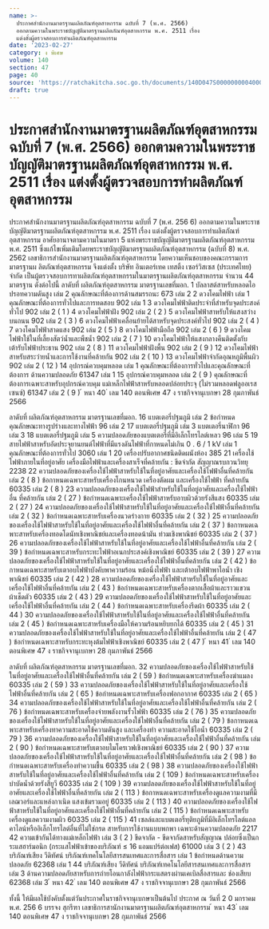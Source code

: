 ```yaml
---
name: >-
  ประกาศสำนักงานมาตรฐานผลิตภัณฑ์อุตสาหกรรม ฉบับที่ 7 (พ.ศ. 2566)
  ออกตามความในพระราชบัญญัติมาตรฐานผลิตภัณฑ์อุตสาหกรรม พ.ศ. 2511 เรื่อง 
  แต่งตั้งผู้ตรวจสอบการทำผลิตภัณฑ์อุตสาหกรรม
date: '2023-02-27'
category: ง พิเศษ
volume: 140
section: 47
page: 40
source: 'https://ratchakitcha.soc.go.th/documents/140D047S0000000004000.pdf'
draft: true
---
```


# ประกาศสำนักงานมาตรฐานผลิตภัณฑ์อุตสาหกรรม ฉบับที่ 7 (พ.ศ. 2566) ออกตามความในพระราชบัญญัติมาตรฐานผลิตภัณฑ์อุตสาหกรรม พ.ศ. 2511 เรื่อง  แต่งตั้งผู้ตรวจสอบการทำผลิตภัณฑ์อุตสาหกรรม

ประกาศสำนักงานมาตรฐานผลิตภัณฑ์อุตสาหกรรม ฉบับที่ 7 (พ.ศ. 256 6) ออกตามความในพระราชบัญญัติมาตรฐานผลิตภัณฑ์อุตสาหกรรม พ.ศ. 2511 เรื่อง แต่งตั้งผู้ตรวจสอบการทำผลิตภัณฑ์อุตสาหกรรม อาศัยอานาจตามความในมาตรา 5 แห่งพระราชบัญญัติมาตรฐานผลิตภัณฑ์อุตสาหกรรม พ.ศ. 2511 ซึ่งแก้ไขเพิ่มเติมโดยพระราชบัญญัติมาตรฐานผลิตภัณฑ์อุตสาหกรรม (ฉบับที่ 8) พ.ศ. 2562 เลขาธิการสำนักงานมาตรฐานผลิตภัณฑ์อุตสาหกรรม โดยความเห็นชอบของคณะกรรมการ มาตรฐานผ ลิตภัณฑ์อุตสาหกรรม จึงแต่งตั้ง บริษัท อินเตอร์เทค เทสติ้ง เซอร์วิสเซส (ประเทศไทย) จำกัด เป็นผู้ตรวจสอบการทาผลิตภัณฑ์อุตสาหกรรมในมาตรฐานผลิตภัณฑ์อุตสาหกรรม จำนวน 44 มาตรฐาน ดังต่อไปนี้ ลาดับที่ ผลิตภัณฑ์อุตสาหกรรม มาตรฐานเลขที่มอก. 1 บัลลาสต์สาหรับหลอดไอปรอทความดันสูง เล่ม 2 คุณลักษณะที่ต้องการด้านสมรรถนะ 673 เล่ม 2 2 ดวงโคมไฟฟ้า เล่ม 1 คุณลักษณะที่ต้องการทั่วไปและการทดสอบ 902 เล่ม 1 3 ดวงโคมไฟฟ้าติดประจำที่สำหรับจุดประสงค์ทั่วไป 902 เล่ม 2 ( 1 ) 4 ดวงโคมไฟฟ้าฝัง 902 เล่ม 2 ( 2 ) 5 ดวงโคมไฟฟ้าสาหรับให้แสงสว่างบนถนน 902 เล่ม 2 ( 3 ) 6 ดวงโคมไฟฟ้าเคลื่อนย้ายได้สาหรับจุดประสงค์ทั่วไป 902 เล่ม 2 ( 4 ) 7 ดวงโคมไฟฟ้าสาดแสง 902 เล่ม 2 ( 5 ) 8 ดวงโคมไฟฟ้ามือถือ 902 เล่ม 2 ( 6 ) 9 ดวงโคมไฟฟ้าใช้ในที่เลี้ยงสัตว์น้ำและพืชน้ำ 902 เล่ม 2 ( 7 ) 10 ดวงโคมไฟฟ้าให้แสงกลางคืนติดตั้งกับเต้ารับไฟฟ้าประธาน 902 เล่ม 2 ( 8 ) 11 ดวงโคมไฟฟ้าฝังพื้น 902 เล่ม 2 ( 9 ) 12 ดวงโคมไฟฟ้าสาหรับสระว่ายน้ำและการใช้งานที่คล้ายกัน 902 เล่ม 2 ( 10 ) 13 ดวงโคมไฟฟ้าจำกัดอุณหภูมิพื้นผิว 902 เล่ม 2 ( 12 ) 14 อุปกรณ์ควบคุมหลอด เล่ม 1 คุณลักษณะที่ต้องการทั่วไปและคุณลักษณะที่ต้องการ ด้านความปลอดภัย 61347 เล่ม 1 15 อุปกรณ์ควบคุมหลอด เล่ม 2 ( 9 ) คุณลักษณะที่ต้องการเฉพาะสาหรับอุปกรณ์ควบคุม แม่เหล็กไฟฟ้าสาหรับหลอดปล่อยประจุ (ไม่รวมหลอดฟลูออเรสเซนซ์) 61347 เล่ม 2 ( 9 ) ้ หนา 40 ่ เลม 140 ตอนพิเศษ 47 ง ราชกิจจานุเบกษา 28 กุมภาพันธ์ 2566

ลาดับที่ ผลิตภัณฑ์อุตสาหกรรม มาตรฐานเลขที่มอก. 16 แบตเตอรี่ปฐมภูมิ เล่ม 2 ข้อกำหนดคุณลักษณะทางรูปร่างและทางไฟฟ้า 96 เล่ม 2 17 แบตเตอรี่ปฐมภูมิ เล่ม 3 แบตเตอรี่นาฬิกา 96 เล่ม 3 18 แบตเตอรี่ปฐมภูมิ เล่ม 5 ความปลอดภัยของแบตเตอรี่ที่มีอิเล็กโทรไลต์เหลว 96 เล่ม 5 19 สายไฟฟ้าสาหรับอัดประจุยานยนต์ไฟฟ้าที่มีแรงดันไฟฟ้าที่กาหนดไม่เกิน 0 . 6 / 1 kV เล่ม 1 คุณลักษณะที่ต้องการทั่วไป 3060 เล่ม 1 20 เครื่องปรับอากาศชนิดติดผนังห้อง 385 21 เครื่องใช้ไฟฟ้าภายในที่อยู่อาศัย เครื่องมือไฟฟ้าและเครื่องสาเร็จที่คล้ายกัน : ขีดจำกัด สัญญาณรบกวนวิทยุ 2238 22 ความปลอดภัยของเครื่องใช้ไฟฟ้าสาหรับใช้ในที่อยู่อาศัยและเครื่องใช้ไฟฟ้าอื่นที่คล้ายกัน เล่ม 2 ( 8 ) ข้อกาหนดเฉพาะสาหรับเครื่องโกนหนวด เครื่องตัดผม และเครื่องใช้ไฟฟ้า ที่คล้ายกัน 60335 เล่ม 2 ( 8 ) 23 ความปลอดภัยของเครื่องใช้ไฟฟ้าสำหรับใช้ในที่อยู่อาศัยและเครื่องใช้ไฟฟ้าอื่น ที่คล้ายกัน เล่ม 2 ( 27 ) ข้อกำหนดเฉพาะเครื่องใช้ไฟฟ้าสาหรับอาบผิวด้วยรังสีแสง 60335 เล่ม 2 ( 27 ) 24 ความปลอดภัยของเครื่องใช้ไฟฟ้าสาหรับใช้ในที่อยู่อาศัยและเครื่องใช้ไฟฟ้าอื่นที่คล้ายกัน เล่ม 2 ( 32 ) ข้อกำหนดเฉพาะสาหรับเครื่องนวดร่างกาย 60335 เล่ม 2 ( 32 ) 25 ความปลอดภัยของเครื่องใช้ไฟฟ้าสาหรับใช้ในที่อยู่อาศัยและเครื่องใช้ไฟฟ้าอื่นที่คล้ายกัน เล่ม 2 ( 37 ) ข้อกาหนดเฉพาะสาหรับเครื่องทอดโดนัทเชิงพาณิชย์และเครื่องทอดน้ามัน ท่วมเชิงพาณิชย์ 60335 เล่ม 2 ( 37 ) 26 ความปลอดภัยของเครื่องใช้ไฟฟ้าสาหรับใช้ในที่อยู่อาศัยและเครื่องใช้ไฟฟ้าอื่นที่คล้ายกัน เล่ม 2 ( 39 ) ข้อกำหนดเฉพาะสาหรับกระทะไฟฟ้าอเนกประสงค์เชิงพาณิชย์ 60335 เล่ม 2 ( 39 ) 27 ความปลอดภัยของเครื่องใช้ไฟฟ้าสาหรับใช้ในที่อยู่อาศัยและเครื่องใช้ไฟฟ้าอื่นที่คล้ายกัน เล่ม 2 ( 42 ) ข้อกาหนดเฉพาะสาหรับเตาอบไฟฟ้าบังคับพาความร้อน หม้อนึ่งไฟฟ้า และเต้าอบไฟฟ้าพาไอน้ำ เชิงพาณิชย์ 60335 เล่ม 2 ( 42 ) 28 ความปลอดภัยของเครื่องใช้ไฟฟ้าสาหรับใช้ในที่อยู่อาศัยและเครื่องใช้ไฟฟ้าอื่นที่คล้ายกัน เล่ม 2 ( 43 ) ข้อกำหนดเฉพาะสาหรับเครื่องตากเสื้อผ้าและราวแขวนผ้าเช็ดตัว 60335 เล่ม 2 ( 43 ) 29 ความปลอดภัยของเครื่องใช้ไฟฟ้าสาหรับใช้ในที่อยู่อาศัยและเครื่องใช้ไฟฟ้าอื่นที่คล้ายกัน เล่ม 2 ( 44 ) ข้อกำหนดเฉพาะสาหรับเครื่องรีดผ้า 60335 เล่ม 2 ( 44 ) 30 ความปลอดภัยของเครื่องใช้ไฟฟ้าสาหรับใช้ในที่อยู่อาศัยและเครื่องใช้ไฟฟ้าอื่นที่คล้ายกัน เล่ม 2 ( 45 ) ข้อกำหนดเฉพาะสาหรับเครื่องมือให้ความร้อนหยิบยกได้ 60335 เล่ม 2 ( 45 ) 31 ความปลอดภัยของเครื่องใช้ไฟฟ้าสาหรับใช้ในที่อยู่อาศัยและเครื่องใช้ไฟฟ้าอื่นที่คล้ายกัน เล่ม 2 ( 47 ) ข้อกำหนดเฉพาะสาหรับกระทะหุงต้มไฟฟ้าเชิงพาณิชย์ 60335 เล่ม 2 ( 47 ) ้ หนา 41 ่ เลม 140 ตอนพิเศษ 47 ง ราชกิจจานุเบกษา 28 กุมภาพันธ์ 2566

ลาดับที่ ผลิตภัณฑ์อุตสาหกรรม มาตรฐานเลขที่มอก. 32 ความปลอดภัยของเครื่องใช้ไฟฟ้าสาหรับใช้ในที่อยู่อาศัยและเครื่องใช้ไฟฟ้าอื่นที่คล้ายกัน เล่ม 2 ( 59 ) ข้อกำหนดเฉพาะสาหรับเครื่องฆ่าแมลง 60335 เล่ม 2 ( 59 ) 33 ความปลอดภัยของเครื่องใช้ไฟฟ้าสาหรับใช้ในที่อยู่อาศัยและเครื่องใช้ไฟฟ้าอื่นที่คล้ายกัน เล่ม 2 ( 65 ) ข้อกำหนดเฉพาะสาหรับเครื่องฟอกอากาศ 60335 เล่ม 2 ( 65 ) 34 ความปลอดภัยของเครื่องใช้ไฟฟ้าสาหรับใช้ในที่อยู่อาศัยและเครื่องใช้ไฟฟ้าอื่นที่คล้ายกัน เล่ม 2 ( 76 ) ข้อกำหนดเฉพาะสาหรับเครื่องจ่ายพลังงานรั้วไฟฟ้า 60335 เล่ม 2 ( 76 ) 35 ความปลอดภัยของเครื่องใช้ไฟฟ้าสาหรับใช้ในที่อยู่อาศัยและเครื่องใช้ไฟฟ้าอื่นที่คล้ายกัน เล่ม 2 ( 79 ) ข้อกาหนดเฉพาะสาหรับเครื่องทาความสะอาดใช้ความดันสูง และเครื่องทำ ความสะอาดใช้ไอน้ำ 60335 เล่ม 2 ( 79 ) 36 ความปลอดภัยของเครื่องใช้ไฟฟ้าสาหรับใช้ในที่อยู่อาศัยและเครื่องใช้ไฟฟ้าอื่นที่คล้ายกัน เล่ม 2 ( 90 ) ข้อกำหนดเฉพาะสาหรับเตาอบไมโครเวฟเชิงพาณิชย์ 60335 เล่ม 2 ( 90 ) 37 ความปลอดภัยของเครื่องใช้ไฟฟ้าสาหรับใช้ในที่อยู่อาศัยและเครื่องใช้ไฟฟ้าอื่นที่คล้ายกัน เล่ม 2 ( 98 ) ข้อกำหนดเฉพาะสาหรับเครื่องทำความชื้น 60335 เล่ม 2 ( 98 ) 38 ความปลอดภัยของเครื่องใช้ไฟฟ้าสาหรับใช้ในที่อยู่อาศัยและเครื่องใช้ไฟฟ้าอื่นที่คล้ายกัน เล่ม 2 ( 109 ) ข้อกำหนดเฉพาะสาหรับเครื่องบำบัดน้ำด้วยรังสียูวี 60335 เล่ม 2 ( 109 ) 39 ความปลอดภัยของเครื่องใช้ไฟฟ้าสาหรับใช้ในที่อยู่อาศัยและเครื่องใช้ไฟฟ้าอื่นที่คล้ายกัน เล่ม 2 ( 113 ) ข้อกาหนดเฉพาะสาหรับเครื่องดูแลความงามที่มีเลฌวอร์และแหล่งกาเนิด แสงเข้มรวมอยู่ 60335 เล่ม 2 ( 113 ) 40 ความปลอดภัยของเครื่องใช้ไฟฟ้าสาหรับใช้ในที่อยู่อาศัยและเครื่องใช้ไฟฟ้าอื่นที่คล้ายกัน เล่ม 2 ( 115 ) ข้อกำหนดเฉพาะสาหรับเครื่องดูแลความงามผิว 60335 เล่ม 2 ( 115 ) 41 เซลล์และแบตเตอรี่ทุติยภูมิที่มีอิเล็กโทรไลต์แอลคาไลน์หรืออิเล็กโทรไลต์อื่นที่ไม่ใช่กรด สาหรับการใช้งานแบบพกพา เฉพาะด้านความปลอดภัย 2217 42 ความเข้ากันได้ทางแม่เหล็กไฟฟ้า เล่ม 3 ( 2 ) ขีดจากัด - ขีดจากัดสาหรับสัญญาณ ปล่อยซึ่งเป็นกระแสฮาร์มอนิก (กระแสไฟฟ้าเข้าของบริภัณฑ์ ≤ 16 แอมแปร์ต่อเฟส) 61000 เล่ม 3 ( 2 ) 43 บริภัณฑ์เสียง วีดิทัศน์ บริภัณฑ์เทคโนโลยีสารสนเทศและการสื่อสาร เล่ม 1 ข้อกำหนดด้านความปลอดภัย 62368 เล่ม 1 44 บริภัณฑ์เสียง วีดิทัศน์ บริภัณฑ์เทคโนโลยีสารสนเทศและการสื่อสาร เล่ม 3 ด้านความปลอดภัยสาหรับการถ่ายโอนกาลังไฟฟ้ากระแสตรงผ่านเคเบิลสื่อสารและ ช่องเสียบ 62368 เล่ม 3 ้ หนา 42 ่ เลม 140 ตอนพิเศษ 47 ง ราชกิจจานุเบกษา 28 กุมภาพันธ์ 2566

ทั้งนี้ ให้มีผลใช้บังคับตั้งแต่วันประกาศในราชกิจจานุเบกษาเป็นต้นไป ประกาศ ณ วันที่ 2 0 มกราคม พ.ศ. 256 6 บรรจง สุกรีฑา เลขาธิการสานักงานมาตรฐานผลิตภัณฑ์อุตสาหกรรม ้ หนา 43 ่ เลม 140 ตอนพิเศษ 47 ง ราชกิจจานุเบกษา 28 กุมภาพันธ์ 2566
